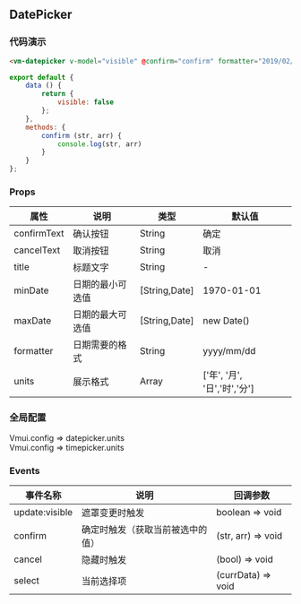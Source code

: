 ## DatePicker

### 代码演示

```html
<vm-datepicker v-model="visible" @confirm="confirm" formatter="2019/02/10" value="2019/02/10" max-date="2020/10/01 02:02" />
```  
```js
export default {
    data () {
        return {
            visible: false
        };
    },
    methods: {
        confirm (str, arr) {
            console.log(str, arr)
        }
    }
};
```

### Props
属性 | 说明 | 类型 | 默认值
-----|-----|-------|------
confirmText | 确认按钮 | String | 确定
cancelText | 取消按钮 | String | 取消
title | 标题文字 | String | -
minDate | 日期的最小可选值 | [String,Date] | 1970-01-01
maxDate | 日期的最大可选值 | [String,Date] | new Date()
formatter | 日期需要的格式 | String | yyyy/mm/dd
units | 展示格式 | Array | ['年', '月', '日','时','分']
### 全局配置
Vmui.config => datepicker.units   
Vmui.config => timepicker.units
### Events
事件名称|说明|回调参数
---|----|----
update:visible | 遮罩变更时触发 | boolean => void
confirm | 确定时触发（获取当前被选中的值） | (str, arr) => void
cancel | 隐藏时触发 | (bool) => void
select | 当前选择项 | (currData) => void